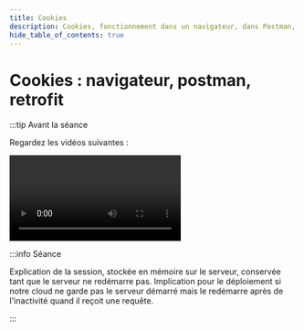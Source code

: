```yaml
---
title: Cookies
description: Cookies, fonctionnement dans un navigateur, dans Postman, dans okhttp (client de retrofit)
hide_table_of_contents: true
---
```


# Cookies : navigateur, postman, retrofit

<Row>

<Column>

:::tip Avant la séance

Regardez les vidéos suivantes :

<Video url="https://www.youtube.com/watch?v=ok2jGIKiDwo" />

URl de la video mise à jour : https://fourn6-mobile-prof.onrender.com/exos/cookie/echo

<Video url="https://www.youtube.com/watch?v=81456M4v1eI" />

**[Code](https://github.com/departement-info-cem/4N6-Mobile/tree/main/code/Retrofit/05-Cookies)**

:::

</Column>

<Column>

:::info Séance

Explication de la session, stockée en mémoire sur le serveur, conservée tant que le serveur ne redémarre pas. Implication pour le déploiement si notre cloud ne garde pas le serveur démarré mais le redémarre après de l'inactivité quand il reçoit une requête.

:::

</Column>

</Row>